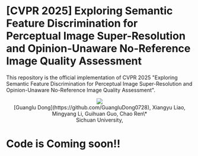 # [CVPR 2025] Exploring Semantic Feature Discrimination for Perceptual Image Super-Resolution and Opinion-Unaware No-Reference Image Quality Assessment
This repository is the official implementation of CVPR 2025 "Exploring Semantic Feature Discrimination for Perceptual Image Super-Resolution and Opinion-Unaware No-Reference Image Quality Assessment".
<p align="center">
<a href="https://arxiv.org/abs/2503.19295"><img src="https://img.shields.io/badge/arXiv-Paper-<color>"></a>
 </br>
[Guanglu Dong](https://github.com/GuangluDong0728),
Xiangyu Liao,
Mingyang Li,
Guihuan Guo,
Chao Ren\*
 </br>
Sichuan University,

  
# Code is Coming soon!!
